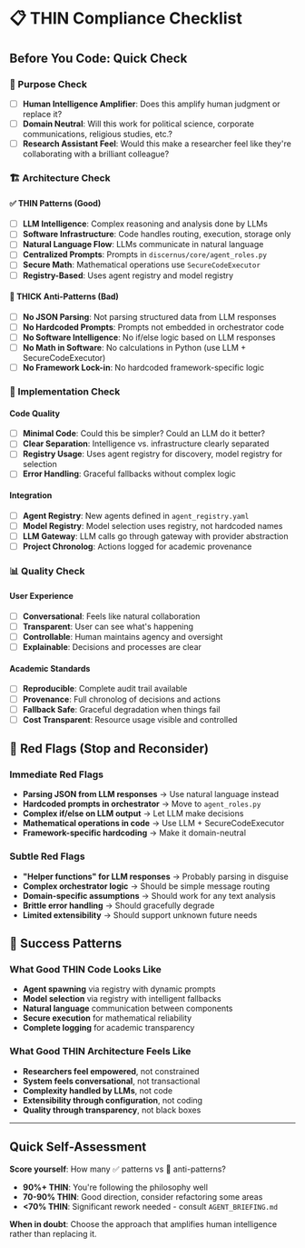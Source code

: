 # 📋 THIN Compliance Checklist

## Before You Code: Quick Check

### 🎯 Purpose Check
- [ ] **Human Intelligence Amplifier**: Does this amplify human judgment or replace it?
- [ ] **Domain Neutral**: Will this work for political science, corporate communications, religious studies, etc.?
- [ ] **Research Assistant Feel**: Would this make a researcher feel like they're collaborating with a brilliant colleague?

### 🏗️ Architecture Check

#### ✅ THIN Patterns (Good)
- [ ] **LLM Intelligence**: Complex reasoning and analysis done by LLMs
- [ ] **Software Infrastructure**: Code handles routing, execution, storage only
- [ ] **Natural Language Flow**: LLMs communicate in natural language
- [ ] **Centralized Prompts**: Prompts in `discernus/core/agent_roles.py`
- [ ] **Secure Math**: Mathematical operations use `SecureCodeExecutor`
- [ ] **Registry-Based**: Uses agent registry and model registry

#### 🚫 THICK Anti-Patterns (Bad)
- [ ] **No JSON Parsing**: Not parsing structured data from LLM responses
- [ ] **No Hardcoded Prompts**: Prompts not embedded in orchestrator code
- [ ] **No Software Intelligence**: No if/else logic based on LLM responses
- [ ] **No Math in Software**: No calculations in Python (use LLM + SecureCodeExecutor)
- [ ] **No Framework Lock-in**: No hardcoded framework-specific logic

### 🔧 Implementation Check

#### Code Quality
- [ ] **Minimal Code**: Could this be simpler? Could an LLM do it better?
- [ ] **Clear Separation**: Intelligence vs. infrastructure clearly separated
- [ ] **Registry Usage**: Uses agent registry for discovery, model registry for selection
- [ ] **Error Handling**: Graceful fallbacks without complex logic

#### Integration
- [ ] **Agent Registry**: New agents defined in `agent_registry.yaml`
- [ ] **Model Registry**: Model selection uses registry, not hardcoded names
- [ ] **LLM Gateway**: LLM calls go through gateway with provider abstraction
- [ ] **Project Chronolog**: Actions logged for academic provenance

### 📊 Quality Check

#### User Experience
- [ ] **Conversational**: Feels like natural collaboration
- [ ] **Transparent**: User can see what's happening
- [ ] **Controllable**: Human maintains agency and oversight
- [ ] **Explainable**: Decisions and processes are clear

#### Academic Standards
- [ ] **Reproducible**: Complete audit trail available
- [ ] **Provenance**: Full chronolog of decisions and actions
- [ ] **Fallback Safe**: Graceful degradation when things fail
- [ ] **Cost Transparent**: Resource usage visible and controlled

## 🚨 Red Flags (Stop and Reconsider)

### Immediate Red Flags
- **Parsing JSON from LLM responses** → Use natural language instead
- **Hardcoded prompts in orchestrator** → Move to `agent_roles.py`
- **Complex if/else on LLM output** → Let LLM make decisions
- **Mathematical operations in code** → Use LLM + SecureCodeExecutor
- **Framework-specific hardcoding** → Make it domain-neutral

### Subtle Red Flags
- **"Helper functions" for LLM responses** → Probably parsing in disguise
- **Complex orchestrator logic** → Should be simple message routing
- **Domain-specific assumptions** → Should work for any text analysis
- **Brittle error handling** → Should gracefully degrade
- **Limited extensibility** → Should support unknown future needs

## 🎯 Success Patterns

### What Good THIN Code Looks Like
- **Agent spawning** via registry with dynamic prompts
- **Model selection** via registry with intelligent fallbacks
- **Natural language** communication between components
- **Secure execution** for mathematical reliability
- **Complete logging** for academic transparency

### What Good THIN Architecture Feels Like
- **Researchers feel empowered**, not constrained
- **System feels conversational**, not transactional
- **Complexity handled by LLMs**, not code
- **Extensibility through configuration**, not coding
- **Quality through transparency**, not black boxes

---

## Quick Self-Assessment

**Score yourself**: How many ✅ patterns vs 🚫 anti-patterns?

- **90%+ THIN**: You're following the philosophy well
- **70-90% THIN**: Good direction, consider refactoring some areas
- **<70% THIN**: Significant rework needed - consult `AGENT_BRIEFING.md`

**When in doubt**: Choose the approach that amplifies human intelligence rather than replacing it. 